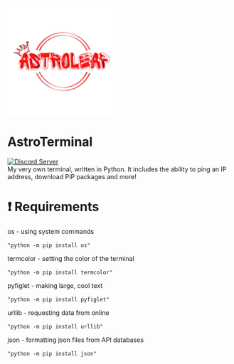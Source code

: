 <img align="center" width="250" height="250" src="https://github.com/AstroLeapStudios/astroleapstudios.github.io/blob/main/Images/about.jpg?raw=true">

# AstroTerminal
[![Discord Server](https://discordapp.com/api/guilds/932352178545377281/embed.png)](https://discord.gg/CFnRJ6hzSd)<br/>
My very own terminal, written in Python. It includes the ability to ping an IP address, download PIP packages and more!

# ❗ Requirements
os - using system commands<br/>
```
"python -m pip install os"
```
termcolor - setting the color of the terminal<br/>
```
"python -m pip install termcolor"
```
pyfiglet - making large, cool text<br/>
```
"python -m pip install pyfiglet"
```
urllib - requesting data from online<br/>
```
"python -m pip install urllib"
```
json - formatting json files from API databases<br/>
```
"python -m pip install json"
```
